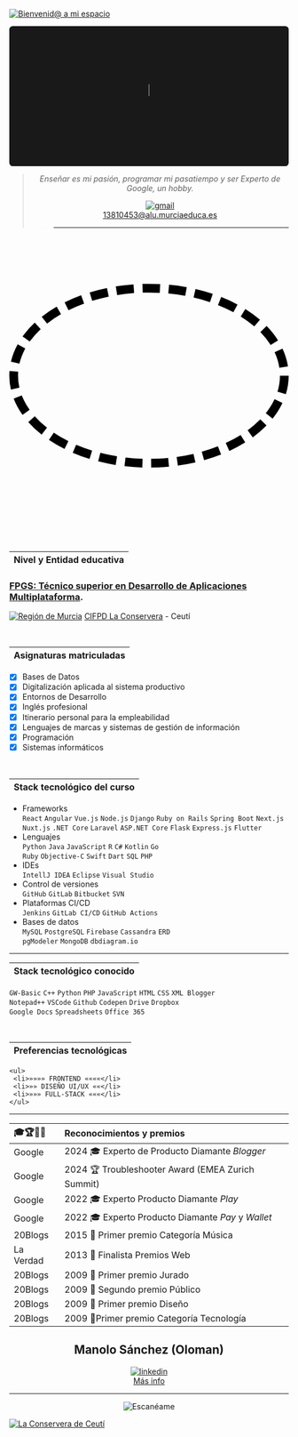 [![Bienvenid@ a mi espacio](https://github.com/user-attachments/assets/860669c2-47f5-422f-805a-204c66ccf359)](https://github.com/Oloman-B "Bienvenid@ a mi espacio")




<svg fill="none" viewBox="0 0 800 400" width="800" height="400" xmlns="http://www.w3.org/2000/svg">
	<foreignObject width="100%" height="100%">
		<div xmlns="http://www.w3.org/1999/xhtml">
			<style>
    .container {
     font-family:	system-ui,-apple-system,'Segoe UI',Roboto,	Helvetica,Arial,	sans-serif,'Apple Color Emoji','Segoe UI Emoji';display: flex;flex-direction: column;align-items: center;justify-content: center;margin: 0;width: 100%;height: 400px;background-color: rgb(25,25,25);background-size: 600% 400%;border-radius: 10px;color: rgba(255,255,255,.75);text-align: center;}
    .type-writer{display: inline-block;}
    .line-1{width: 100%;margin: 0 auto;border-right: 2px solid rgba(255,255,255,.75);font-size: 180%;text-align: center;white-space: nowrap;overflow: hidden;transform: translateY(-50%);}
    /* Animation */
    .anim-typewriter{animation: typewriter 4s steps(44) 1s 1 normal both,blinkTextCursor 500ms steps(44) infinite normal;}
    @keyframes typewriter{from{width: 0;}to{width: 100%;}}
    @keyframes blinkTextCursor{from{border-right-color: rgba(255,255,255,.75);}to{border-right-color: transparent;}}
			</style>
			<div class="container">
    <div class="type-writer">
     <p class="line-1 anim-typewriter">Enseñar es mi pasión, programar mi pasatiempo y ser Experto de Google, un hobby</p>
    </div>
   </div>
  </div>
	</foreignObject>
</svg>


<div align="center">

> _Enseñar es mi pasión, programar mi pasatiempo y ser Experto de Google, un hobby._
>   
> [![gmail](https://github.com/user-attachments/assets/95c9361d-c732-4148-a21a-6c1ea41d771f)](mailto:13810453@alu.murciaeduca.es "Contacta")  
[13810453@alu.murciaeduca.es](mailto:13810453@alu.murciaeduca.es "Contacta")
>>---


<svg version="1.0" id="Layer_1" xmlns="http://www.w3.org/2000/svg" xmlns:xlink="http://www.w3.org/1999/xlink" 
	 width="800px" height="800px" viewBox="0 0 64 64" enable-background="new 0 0 64 64" xml:space="preserve">
<g>
			<ellipse fill="none" stroke="#000000" stroke-width="2" stroke-miterlimit="10" stroke-dasharray="4.0012,2.0006" cx="32" cy="32" rx="31" ry="20"/>
</g>
</svg>


</div>
<br/>
<br/>

|Nivel y Entidad educativa|
|---|

### [FPGS: Técnico superior en Desarrollo de Aplicaciones Multiplataforma](https://llegarasalto.com/guiafp/ciclos/IFC-322.html "Más info sobre el grado").
[![Región de Murcia](https://github.com/user-attachments/assets/e7bd4935-fdce-454a-8005-4a5da633adad)](https://www.todofp.es/dam/jcr:0582c0c4-f15d-4e65-ac37-7d77591ee921/murdesarrollo-aplicacioens-multiplataforma-pdf.pdf "Currículo R.Murcia") 
[CIFPD La Conservera](https://sites.google.com/view/fplaconservera/la-conservera "Visitar web") - Ceutí  

<br/>

|Asignaturas matriculadas|
|---|

- [x] Bases de Datos
- [x] Digitalización aplicada al sistema productivo
- [x] Entornos de Desarrollo
- [x] Inglés profesional
- [x] Itinerario personal para la empleabilidad
- [x] Lenguajes de marcas y sistemas de gestión de información
- [x] Programación
- [x] Sistemas informáticos

<br/>

| Stack tecnológico del curso|
|---|

- Frameworks  
`React` `Angular` `Vue.js` `Node.js` `Django` `Ruby on Rails` `Spring Boot` `Next.js`  
`Nuxt.js` `.NET Core` `Laravel` `ASP.NET Core` `Flask` `Express.js` `Flutter`  
- Lenguajes  
`Python` `Java` `JavaScript` `R` `C#` `Kotlin` `Go`  
`Ruby` `Objective-C` `Swift` `Dart` `SQL` `PHP`
- IDEs  
`IntellJ IDEA` `Eclipse` `Visual Studio`
- Control de versiones  
`GitHub` `GitLab` `Bitbucket` `SVN`  
- Plataformas CI/CD  
`Jenkins` `GitLab CI/CD` `GitHub Actions`
- Bases de datos  
`MySQL` `PostgreSQL` `Firebase` `Cassandra` `ERD`  
`pgModeler` `MongoDB` `dbdiagram.io` 

---

| Stack tecnológico conocido|
|---|

`GW-Basic` `C++` `Python` `PHP` `JavaScript` `HTML` `CSS` `XML Blogger`  
`Notepad++` `VSCode` `Github` `Codepen` `Drive` `Dropbox`  
`Google Docs` `Spreadsheets` `Office 365`

<br/>

| Preferencias tecnológicas|
|---|

```
<ul>
 <li>»»»» FRONTEND ««««</li>
 <li>»» DISEÑO UI/UX ««</li>
 <li>»»» FULL-STACK «««</li>
</ul>
```

--- 

<div align="center">
  
|🎓🏆🥇🏅 |Reconocimientos y premios|
|:---|:---|
|Google|2024 🎓 Experto de Producto Diamante _Blogger_|
|Google|2024 🏆 Troubleshooter Award (EMEA Zurich Summit)|
|Google|2022 🎓 Experto Producto Diamante _Play_|
|Google|2022 🎓 Experto Producto Diamante _Pay_ y _Wallet_|
|20Blogs|2015 🥇 Primer premio Categoría Música|
|La Verdad|2013 🏅 Finalista Premios Web|
|20Blogs|2009 🥇 Primer premio Jurado|
|20Blogs|2009 🥈 Segundo premio Público|
|20Blogs|2009 🥇 Primer premio Diseño|
|20Blogs|2009 🥇Primer premio Categoría Tecnología|

## Manolo Sánchez (Oloman) 
  
[![linkedin](https://github.com/user-attachments/assets/2255f0b8-37e4-4b70-a95a-b9d416a32c97)](https://www.linkedin.com/in/oloman/ "Perfil Linkedin")   
[Más info](https://www.linkedin.com/in/oloman/ "Perfil Linkedin")


---

![Escanéame](https://github.com/user-attachments/assets/088a55d9-5d38-4d20-b5d6-496188c749ab)

</div>

[![La Conservera de Ceutí](https://github.com/user-attachments/assets/a6fd9ae5-b54e-48e8-9620-7fed221cd7dc)](https://sites.google.com/view/fplaconservera "Visitar Web") 


